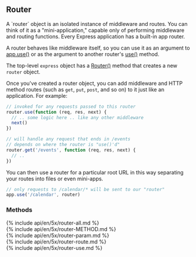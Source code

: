 <h2 id="router">Router</h2>

<section markdown="1">
A `router` object is an isolated instance of middleware and routes. You can think of it
as a "mini-application," capable only of performing middleware and routing
functions. Every Express application has a built-in app router.

A router behaves like middleware itself, so you can use it as an argument to
[app.use()](#app.use) or as the argument to another router's  [use()](#router.use) method.

The top-level `express` object has a [Router()](#express.router) method that creates a new `router` object.

Once you've created a router object, you can add middleware and HTTP method routes (such as `get`, `put`, `post`,
and so on) to it just like an application.  For example:

```js
// invoked for any requests passed to this router
router.use(function (req, res, next) {
  // .. some logic here .. like any other middleware
  next()
})

// will handle any request that ends in /events
// depends on where the router is "use()'d"
router.get('/events', function (req, res, next) {
  // ..
})
```

You can then use a router for a particular root URL in this way separating your routes into files or even mini-apps.

```js
// only requests to /calendar/* will be sent to our "router"
app.use('/calendar', router)
```


</section>

<h3 id='router.methods'>Methods</h3>

<section markdown="1">
  {% include api/en/5x/router-all.md %}
</section>

<section markdown="1">
  {% include api/en/5x/router-METHOD.md %}
</section>

<section markdown="1">
  {% include api/en/5x/router-param.md %}
</section>

<section markdown="1">
  {% include api/en/5x/router-route.md %}
</section>

<section markdown="1">
  {% include api/en/5x/router-use.md %}
</section>
